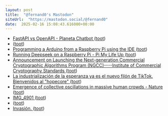```yaml
---
layout: post
title:  "@fernand0's Mastodon"
siteUrl:  "https://mastodon.social/@fernand0"
date:  2025-02-16 15:08:43.616000+00:00
---
```

*  [FastAPI vs OpenAPI - Planeta Chatbot ](https://planetachatbot.com/fastapi-vs-openapi) ([toot](https://mastodon.social/@fernand0/114014193163548751))
*  [ ](https://mastodon.social/@Geobit) ([toot](https://mastodon.social/@fernand0/114014087525914559))
*  [Programming a Arduino from a Raspberry Pi using the IDE ](https://pimylifeup.com/raspberry-pi-arduino-ide) ([toot](https://mastodon.social/@fernand0/114013593952459056))
*  [Running Deepseek on a Raspberry Pi - Pi My Life Up ](https://pimylifeup.com/raspberry-pi-deepseek) ([toot](https://mastodon.social/@fernand0/114013347774684278))
*  [Announcement on Launching the Next-generation Commercial Cryptographic Algorithms Program (NGCC)----Institute of Commercial Cryptography
        Standards ](https://niccs.org.cn/en/notice/202502/t20250205_378200.htm) ([toot](https://mastodon.social/@fernand0/114013030057752981))
*  [La industrialización de la esperanza ya es el nuevo filón de TikTok. Bienvenidos al "hopecore" ](https://www.xataka.com/aplicaciones/industrializacion-esperanza-nuevo-filon-tiktok-bienvenidos-al-hopecor) ([toot](https://mastodon.social/@fernand0/114012836916108515))
*  [Emergence of collective oscillations in massive human crowds - Nature ](https://www.nature.com/articles/s41586-024-08514-) ([toot](https://mastodon.social/@fernand0/114011271174213048))
*  [IMG_4901 ](https://www.flickr.com/photos/fernand0/54315269717) ([toot](https://mastodon.social/@fernand0/114011232287156646))
*  [ ](https://mastodon.social/@torresburriel) ([toot](https://mastodon.social/@fernand0/114009543804804943))
*  [Invasión. ](https://avecesunafoto.wordpress.com/2025/02/14/invasion) ([toot](https://mastodon.social/@fernand0/114009350468608969))
